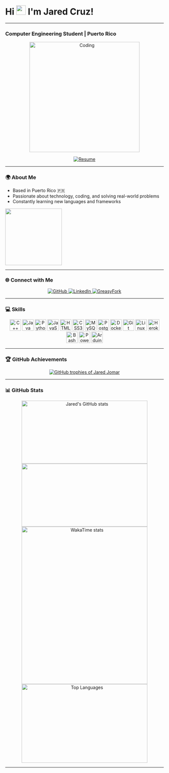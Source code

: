 <h1 align="left"><b>Hi <img src="https://user-images.githubusercontent.com/18350557/176309783-0785949b-9127-417c-8b55-ab5a4333674e.gif" width="30"/> I'm Jared Cruz!</b></h1>

---
### Computer Engineering Student | Puerto Rico

<div align="center">
  <p>
    <img alt="Coding" width="350" src="https://c.tenor.com/ccmSmZhIXNwAAAAC/code-lyoko-jeremy.gif">
  </p>

  <a href="https://flowcv.com/resume/elab410wok">
    <img src="https://img.shields.io/badge/View_My_Resume-3382ed?style=for-the-badge&logo=read-the-docs&logoColor=white" alt="Resume">
  </a>
</div>

---

### 🌍 About Me
- Based in Puerto Rico 🇵🇷
- Passionate about technology, coding, and solving real-world problems
- Constantly learning new languages and frameworks

<a href="https://www.github.com/JaredJomar" target="_blank" rel="noreferrer">
  <img src="https://img.shields.io/github/followers/JaredJomar?logo=github&style=for-the-badge&color=3382ed&labelColor=0f172a" style="width: 180; height: auto;" />
</a>

---

### 🌐 Connect with Me

<p align="center">
  <a href="https://www.github.com/JaredJomar" target="_blank">
    <img src="https://img.shields.io/badge/GitHub-181717?style=for-the-badge&logo=github&logoColor=white" alt="GitHub" />
  </a>
  <a href="https://www.linkedin.com/in/jared-cruz-880359263/" target="_blank">
    <img src="https://img.shields.io/badge/LinkedIn-0077B5?style=for-the-badge&logo=linkedin&logoColor=white" alt="LinkedIn" />
  </a>
  <a href="https://greasyfork.org/en/users/900539-jaredjomar" target="_blank">
    <img src="https://img.shields.io/badge/GreasyFork-3382ed?style=for-the-badge" alt="GreasyFork" />
  </a>
</p>

---

### 💻 Skills


<div align="center">
  <!-- Programming Languages -->
  <img src="https://raw.githubusercontent.com/danielcranney/readme-generator/main/public/icons/skills/cplusplus-colored.svg" width="36" height="36" alt="C++" />
  <img src="https://raw.githubusercontent.com/danielcranney/readme-generator/main/public/icons/skills/java-colored.svg" width="36" height="36" alt="Java" />
  <img src="https://raw.githubusercontent.com/danielcranney/readme-generator/main/public/icons/skills/python-colored.svg" width="36" height="36" alt="Python" />
  <img src="https://raw.githubusercontent.com/danielcranney/readme-generator/main/public/icons/skills/javascript-colored.svg" width="36" height="36" alt="JavaScript" />
  <!-- Web Development -->
  <img src="https://raw.githubusercontent.com/danielcranney/readme-generator/main/public/icons/skills/html5-colored.svg" width="36" height="36" alt="HTML5" />
  <img src="https://raw.githubusercontent.com/danielcranney/readme-generator/main/public/icons/skills/css3-colored.svg" width="36" height="36" alt="CSS3" />
  <!-- Databases -->
  <img src="https://raw.githubusercontent.com/danielcranney/readme-generator/main/public/icons/skills/mysql-colored.svg" width="36" height="36" alt="MySQL" />
  <img src="https://raw.githubusercontent.com/danielcranney/readme-generator/main/public/icons/skills/postgresql-colored.svg" width="36" height="36" alt="PostgreSQL" />
  <!-- DevOps and Tools -->
  <img src="https://raw.githubusercontent.com/danielcranney/readme-generator/main/public/icons/skills/docker-colored.svg" width="36" height="36" alt="Docker" />
  <img src="https://raw.githubusercontent.com/danielcranney/readme-generator/main/public/icons/skills/git-colored.svg" width="36" height="36" alt="Git" />
  <img src="https://raw.githubusercontent.com/danielcranney/readme-generator/main/public/icons/skills/linux-colored.svg" width="36" height="36" alt="Linux" />
  <img src="https://raw.githubusercontent.com/danielcranney/readme-generator/main/public/icons/skills/heroku-colored.svg" width="36" height="36" alt="Heroku" />
  <!-- Scripting -->
  <img src="https://www.certcop.com/wp-content/uploads/2020/07/1-bash%20icon-400x400.png" width="36" height="36" alt="Bash" />
  <img src="https://raw.githubusercontent.com/danielcranney/readme-generator/main/public/icons/skills/powershell-colored.svg" width="36" height="36" alt="PowerShell" />
  <!-- Hardware -->
  <img src="https://raw.githubusercontent.com/danielcranney/readme-generator/main/public/icons/skills/arduino-colored.svg" width="36" height="36" alt="Arduino" />
</div>

---

### 🏆 GitHub Achievements

<p align="center">
  <a href="https://github.com/ryo-ma/github-profile-trophy">
    <img src="https://github-profile-trophy.vercel.app/?username=JaredJomar&show_icons=true&theme=radical" alt="GitHub trophies of Jared Jomar" />
  </a>
</p>

---

### 📊 GitHub Stats
<div align="center">
  <img width=400 height=200 align="center" src="https://github-readme-stats.vercel.app/api?username=JaredJomar&show_icons=true&hide=&count_private=true&title_color=3382ed&text_color=ffffff&icon_color=3382ed&bg_color=0f172a&hide_border=true" alt="Jared's GitHub stats" />
  <img width=400 height=200 align="center" src="https://github-readme-streak-stats.herokuapp.com/?user=JaredJomar&stroke=ffffff&background=0f172a&ring=3382ed&fire=3382ed&currStreakNum=ffffff&currStreakLabel=3382ed&sideNums=ffffff&sideLabels=ffffff&dates=ffffff&hide_border=true" />
</div>

<div align="center">
  <img width=400 height=500 align="center" src="https://github-readme-stats.vercel.app/api/wakatime?username=JaredJomar&layout=compact&show_icons=true&title_color=3382ed&text_color=ffffff&icon_color=3382ed&bg_color=0f172a&hide_border=true" alt="WakaTime stats" />
  <img width=400 height=250 align="center" src="https://github-readme-stats.vercel.app/api/top-langs/?username=JaredJomar&langs_count=10&layout=compact&title_color=3382ed&text_color=ffffff&icon_color=3382ed&bg_color=0f172a&hide_border=true" alt="Top Languages" />
</div>

---
